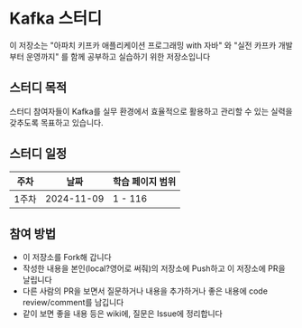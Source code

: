 # Kafka 스터디

이 저장소는 "아파치 키프카 애플리케이션 프로그래밍 with 자바" 와 "실전 카프카 개발부터 운영까지" 를 함께 공부하고 실습하기 위한 저장소입니다

## 스터디 목적

스터디 참여자들이 Kafka를 실무 환경에서 효율적으로 활용하고 관리할 수 있는 실력을 갖추도록 목표하고 있습니다.

## 스터디 일정
| 주차   | 날짜       | 학습 페이지 범위            |
|--------|------------|-----------------------------|
| 1주차  | 2024-11-09 | 1 - 116                      |

## 참여 방법
- 이 저장소를 Fork해 갑니다
- 작성한 내용을 본인(local?영어로 써줘)의 저장소에 Push하고 이 저장소에 PR을 날립니다
- 다른 사람의 PR을 보면서 질문하거나 내용을 추가하거나 좋은 내용에 code review/comment를 남깁니다
- 같이 보면 좋을 내용 등은 wiki에, 질문은 Issue에 정리합니다
